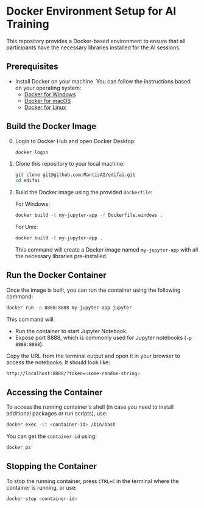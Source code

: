 # Docker Environment Setup for AI Training

This repository provides a Docker-based environment to ensure that all participants have the necessary libraries installed for the AI sessions.

## Prerequisites

- Install Docker on your machine. You can follow the instructions based on your operating system:
  - [Docker for Windows](https://docs.docker.com/desktop/install/windows-install/)
  - [Docker for macOS](https://docs.docker.com/desktop/install/mac-install/)
  - [Docker for Linux](https://docs.docker.com/desktop/install/linux-install/)

## Build the Docker Image

0. Login to Docker Hub and open Docker Desktop:

   ```bash
   docker login
   ```

1. Clone this repository to your local machine:

   ```bash
   git clone git@github.com:MantisAI/edifai.git
   cd edifai
   ```

2. Build the Docker image using the provided `Dockerfile`:

   For Windows:
   ```bash
   docker build -t my-jupyter-app -f Dockerfile.windows .
   ```

   For Unix:
   ```bash
   docker build -t my-jupyter-app .
   ```

   This command will create a Docker image named `my-jupyter-app` with all the necessary libraries pre-installed.

## Run the Docker Container

Once the image is built, you can run the container using the following command:

```bash
docker run -p 8888:8888 my-jupyter-app jupyter
```

This command will:

- Run the container to start Jupyter Notebook.
- Expose port 8888, which is commonly used for Jupyter notebooks (`-p 8888:8888`).

Copy the URL from the terminal output and open it in your browser to access the notebooks. It should look like:

```bash
http://localhost:8888/?token=<some-random-string>
```

## Accessing the Container

To access the running container's shell (in case you need to install additional packages or run scripts), use:

```bash
docker exec -it <container-id> /bin/bash
```

You can get the `container-id` using:

```bash
docker ps
```

## Stopping the Container

To stop the running container, press `CTRL+C` in the terminal where the container is running, or use:

```bash
docker stop <container-id>
```
